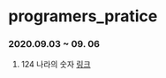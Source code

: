 # programers_pratice
### 2020.09.03 ~ 09. 06  
  1. 124 나라의 숫자 [링크](https://programmers.co.kr/learn/courses/30/lessons/12899)
